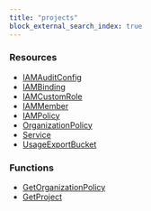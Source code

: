 ```yaml
---
title: "projects"
block_external_search_index: true
---
```


<!-- WARNING: this file was generated by Pulumi Docs Generator. -->
<!-- Do not edit by hand unless you're certain you know what you are doing! -->

<h3>Resources</h3>
<ul class="api">
    <li><a href="iamauditconfig"><span class="symbol resource"></span>IAMAuditConfig</a></li>
    <li><a href="iambinding"><span class="symbol resource"></span>IAMBinding</a></li>
    <li><a href="iamcustomrole"><span class="symbol resource"></span>IAMCustomRole</a></li>
    <li><a href="iammember"><span class="symbol resource"></span>IAMMember</a></li>
    <li><a href="iampolicy"><span class="symbol resource"></span>IAMPolicy</a></li>
    <li><a href="organizationpolicy"><span class="symbol resource"></span>OrganizationPolicy</a></li>
    <li><a href="service"><span class="symbol resource"></span>Service</a></li>
    <li><a href="usageexportbucket"><span class="symbol resource"></span>UsageExportBucket</a></li>
</ul>

<h3>Functions</h3>
<ul class="api">
    <li><a href="getorganizationpolicy"><span class="symbol datasource"></span>GetOrganizationPolicy</a></li>
    <li><a href="getproject"><span class="symbol datasource"></span>GetProject</a></li>
</ul>

